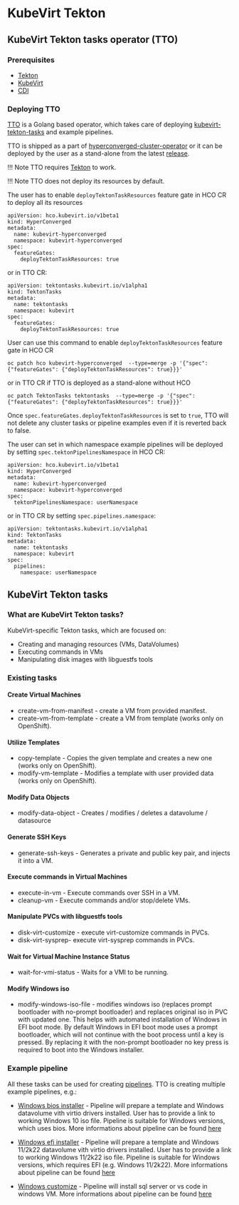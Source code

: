 # KubeVirt Tekton

## KubeVirt Tekton tasks operator (TTO)

### Prerequisites
- [Tekton](https://tekton.dev/)
- [KubeVirt](https://kubevirt.io/)
- [CDI](https://github.com/kubevirt/containerized-data-importer)

### Deploying TTO
[TTO](https://github.com/kubevirt/tekton-tasks-operator) is a Golang based operator, which takes care of deploying 
[kubevirt-tekton-tasks](https://github.com/kubevirt/kubevirt-tekton-tasks) and example pipelines.

TTO is shipped as a part of [hyperconverged-cluster-operator](https://github.com/kubevirt/hyperconverged-cluster-operator) 
or it can be deployed by the user as a stand-alone from the latest [release](https://github.com/kubevirt/tekton-tasks-operator/releases/latest).

!!! Note
    TTO requires [Tekton](https://tekton.dev/) to work.

!!! Note
    TTO does not deploy its resources by default.

The user has to enable `deployTektonTaskResources` feature gate in HCO CR to deploy all its resources

```console
apiVersion: hco.kubevirt.io/v1beta1
kind: HyperConverged
metadata:
  name: kubevirt-hyperconverged
  namespace: kubevirt-hyperconverged
spec:
  featureGates:
    deployTektonTaskResources: true
```

or in TTO CR:
```console
apiVersion: tektontasks.kubevirt.io/v1alpha1
kind: TektonTasks
metadata:
  name: tektontasks
  namespace: kubevirt
spec:
  featureGates:
    deployTektonTaskResources: true
```
User can use this command to enable `deployTektonTaskResources` feature gate in HCO CR
```console
oc patch hco kubevirt-hyperconverged  --type=merge -p '{"spec":{"featureGates": {"deployTektonTaskResources": true}}}'
```
or in TTO CR if TTO is deployed as a stand-alone without HCO
```console
oc patch TektonTasks tektontasks  --type=merge -p '{"spec":{"featureGates": {"deployTektonTaskResources": true}}}'
```

Once `spec.featureGates.deployTektonTaskResources` is set to `true`, TTO will not delete any cluster 
tasks or pipeline examples even if it is reverted back to false.

The user can set in which namespace example pipelines will be deployed by setting `spec.tektonPipelinesNamespace` in HCO CR:

```console
apiVersion: hco.kubevirt.io/v1beta1
kind: HyperConverged
metadata:
  name: kubevirt-hyperconverged
  namespace: kubevirt-hyperconverged
spec:
  tektonPipelinesNamespace: userNamespace
```

or in TTO CR by setting `spec.pipelines.namespace`:
```console
apiVersion: tektontasks.kubevirt.io/v1alpha1
kind: TektonTasks
metadata:
  name: tektontasks
  namespace: kubevirt
spec:
  pipelines:
    namespace: userNamespace
```

## KubeVirt Tekton tasks 
### What are KubeVirt Tekton tasks?
KubeVirt-specific Tekton tasks, which are focused on:

- Creating and managing resources (VMs, DataVolumes)
- Executing commands in VMs
- Manipulating disk images with libguestfs tools

### Existing tasks

#### Create Virtual Machines
- create-vm-from-manifest - create a VM from provided manifest.
- create-vm-from-template - create a VM from template (works only on OpenShift).

#### Utilize Templates
- copy-template - Copies the given template and creates a new one (works only on OpenShift).
- modify-vm-template - Modifies a template with user provided data (works only on OpenShift).

#### Modify Data Objects
- modify-data-object - Creates / modifies / deletes a datavolume / datasource

#### Generate SSH Keys
- generate-ssh-keys - Generates a private and public key pair, and injects it into a VM.

#### Execute commands in Virtual Machines
- execute-in-vm - Execute commands over SSH in a VM.
- cleanup-vm - Execute commands and/or stop/delete VMs.

#### Manipulate PVCs with libguestfs tools
- disk-virt-customize - execute virt-customize commands in PVCs.
- disk-virt-sysprep- execute virt-sysprep commands in PVCs.

#### Wait for Virtual Machine Instance Status
- wait-for-vmi-status - Waits for a VMI to be running.

#### Modify Windows iso
- modify-windows-iso-file - modifies windows iso (replaces prompt bootloader with no-prompt bootloader) and replaces original iso 
  in PVC with updated one. This helps with automated installation of Windows in EFI boot mode. By default Windows in EFI boot mode 
  uses a prompt bootloader, which will not continue with the boot process until a key is pressed. By replacing it with the non-prompt 
  bootloader no key press is required to boot into the Windows installer.

### Example pipeline
All these tasks can be used for creating [pipelines](https://github.com/tektoncd/pipeline/blob/main/docs/pipelines.md).
TTO is creating multiple example pipelines, e.g.:

- [Windows bios installer](https://github.com/kubevirt/tekton-tasks-operator/blob/main/data/tekton-pipelines/okd/windows-bios-installer.yaml) - Pipeline will prepare a template and Windows datavolume vith virtio drivers installed. User has to provide a link to working Windows 10 iso file. Pipeline is suitable 
for Windows versions, which uses bios. More informations about pipeline can be found [here](https://github.com/kubevirt/kubevirt-tekton-tasks/tree/main/examples/pipelines/windows-bios-installer)

- [Windows efi installer](https://github.com/kubevirt/tekton-tasks-operator/blob/main/data/tekton-pipelines/okd/windows-efi-installer.yaml) - Pipeline will prepare a template and Windows 11/2k22 datavolume vith virtio drivers installed. User has to provide a link to working Windows 11/2k22 iso file. Pipeline is suitable for Windows versions, which requires EFI (e.g. Windows 11/2k22). More informations about pipeline can be found [here](https://github.com/kubevirt/kubevirt-tekton-tasks/tree/main/examples/pipelines/windows-efi-installer)

- [Windows customize](https://github.com/kubevirt/tekton-tasks-operator/blob/main/data/tekton-pipelines/okd/windows-customize.yaml) - Pipeline will install sql server or vs code in windows VM. More informations about pipeline can be found [here](https://github.com/kubevirt/kubevirt-tekton-tasks/tree/main/examples/pipelines/windows-customize)

